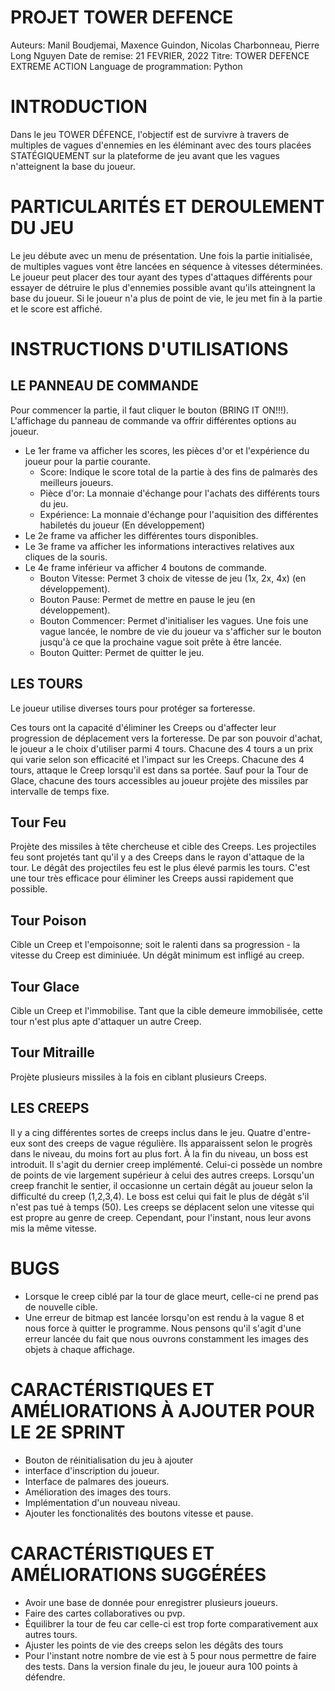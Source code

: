 PROJET TOWER DEFENCE
============

Auteurs: Manil Boudjemai, Maxence Guindon, Nicolas Charbonneau, Pierre Long Nguyen
Date de remise: 21 FEVRIER, 2022
Titre: TOWER DEFENCE EXTREME ACTION
Language de programmation: Python


INTRODUCTION
============

Dans le jeu TOWER DÉFENCE, l'objectif est de survivre à travers de multiples de vagues d'ennemies en les éléminant avec des tours placées STATÉGIQUEMENT sur la plateforme de jeu avant que les vagues n'atteignent la base du joueur.

PARTICULARITÉS ET DEROULEMENT DU JEU
=====================

Le jeu débute avec un menu de présentation. Une fois la partie initialisée, de multiples vagues vont être lancées en séquence à vitesses déterminées. Le joueur peut placer des tour ayant des types d'attaques différents pour essayer de détruire le plus d'ennemies possible avant qu'ils atteingnent la base du joueur. Si le joueur n'a plus de point de vie, le jeu met fin à la partie et le score est affiché.    


INSTRUCTIONS D'UTILISATIONS
===========================

LE PANNEAU DE COMMANDE
---------------------------
Pour commencer la partie, il faut cliquer le bouton (BRING IT ON!!!). L'affichage du panneau de commande va offrir différentes options au joueur.
 - Le 1er frame va afficher les scores, les pièces d'or et l'expérience du joueur pour la partie courante.
   - Score: Indique le score total de la partie à des fins de palmarès des meilleurs joueurs.
   - Pièce d'or: La monnaie d'échange pour l'achats des différents tours du jeu.
   - Expérience: La monnaie d'échange pour l'aquisition des différentes habiletés du joueur (En développement)
 - Le 2e frame va afficher les différentes tours disponibles.
 - Le 3e frame va afficher les informations interactives relatives aux cliques de la souris. 
 - Le 4e frame inférieur va afficher 4 boutons de commande.
   - Bouton Vitesse: Permet 3 choix de vitesse de jeu (1x, 2x, 4x) (en développement).
   - Bouton Pause: Permet de mettre en pause le jeu (en développement).
   - Bouton Commencer: Permet d'initialiser les vagues. Une fois une vague lancée, le nombre de vie du joueur va s'afficher sur le bouton jusqu'à ce que la prochaine vague soit prête à être lancée.
   - Bouton Quitter: Permet de quitter le jeu.

LES TOURS
---------------------------
Le joueur utilise diverses tours pour protéger sa forteresse.

Ces tours ont la capacité d'éliminer les Creeps ou d'affecter leur progression de déplacement vers la forteresse.
De par son pouvoir d'achat, le joueur a le choix d'utiliser parmi 4 tours.
Chacune des 4 tours a un prix qui varie selon son efficacité et l'impact sur les Creeps.
Chacune des 4 tours, attaque le Creep lorsqu'il est dans sa portée.
Sauf pour la Tour de Glace, chacune des tours accessibles au joueur projète des missiles par intervalle de temps fixe.


Tour Feu
--------
Projète des missiles à tête chercheuse et cible des Creeps.
Les projectiles feu sont projetés tant qu'il y a des Creeps dans le rayon d'attaque de la tour.
Le dégât des projectiles feu est le plus élevé parmis les tours.
C'est une tour très efficace pour éliminer les Creeps aussi rapidement que possible.

Tour Poison
-----------
Cible un Creep et l'empoisonne; soit le ralenti dans sa progression - la vitesse du Creep est diminiuée. Un dégât minimum est infligé au creep.

Tour Glace
----------
Cible un Creep et l'immobilise. Tant que la cible demeure immobilisée, cette tour n'est plus apte d'attaquer un autre Creep.


Tour Mitraille
--------------
Projète plusieurs missiles à la fois en ciblant plusieurs Creeps.

LES CREEPS 
---------------------------
Il y a cing différentes sortes de creeps inclus dans le jeu. 
Quatre d'entre-eux sont des creeps de vague régulière.
Ils apparaissent selon le progrès dans le niveau, du moins fort au plus fort.
À la fin du niveau, un boss est introduit. Il s'agit du dernier creep implémenté.
Celui-ci possède un nombre de points de vie largement supérieur à celui des autres creeps.
Lorsqu'un creep franchit le sentier, il occasionne un certain dégât au joueur selon la difficulté du creep (1,2,3,4). 
Le boss est celui qui fait le plus de dégât s'il n'est pas tué à temps (50).
Les creeps se déplacent selon une vitesse qui est propre au genre de creep. Cependant, pour l'instant, nous leur avons mis la même vitesse.


BUGS
=========================================
- Lorsque le creep ciblé par la tour de glace meurt, celle-ci ne prend pas de nouvelle cible.
- Une erreur de bitmap est lancée lorsqu'on est rendu à la vague 8 et nous force à quitter le programme.
  Nous pensons qu'il s'agit d'une erreur lancée du fait que nous ouvrons constamment les images des objets à chaque affichage.

CARACTÉRISTIQUES ET AMÉLIORATIONS À AJOUTER POUR LE 2E SPRINT
===========================================

 - Bouton de réinitialisation du jeu à ajouter
 - interface d'inscription du joueur.
 - Interface de palmares des joueurs.
 - Amélioration des images des tours.
 - Implémentation d'un nouveau niveau.
 - Ajouter les fonctionalités des boutons vitesse et pause.

CARACTÉRISTIQUES ET AMÉLIORATIONS SUGGÉRÉES
===========================================

- Avoir une base de donnée pour enregistrer plusieurs joueurs.
- Faire des cartes collaboratives ou pvp.
- Équilibrer la tour de feu car celle-ci est trop forte comparativement aux autres tours.
- Ajuster les points de vie des creeps selon les dégâts des tours
- Pour l'instant notre nombre de vie est à 5 pour nous permettre de faire des tests. Dans la version finale du jeu, le joueur aura 100 points à défendre.



